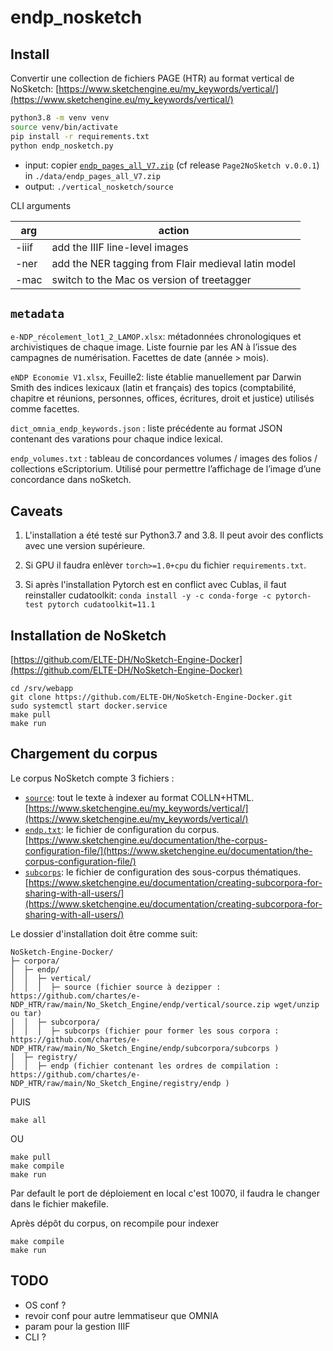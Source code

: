 endp_nosketch
===


## Install

Convertir une collection de fichiers PAGE (HTR) au format vertical de NoSketch: [https://www.sketchengine.eu/my_keywords/vertical/](https://www.sketchengine.eu/my_keywords/vertical/)

```sh
python3.8 -m venv venv
source venv/bin/activate
pip install -r requirements.txt
python endp_nosketch.py
```

- input: copier [`endp_pages_all_V7.zip`](https://github.com/chartes/e-NDP_TAL/releases/download/v0.0.1/endp_pages_all_V7.zip) (cf release `Page2NoSketch v.0.0.1`) in `./data/endp_pages_all_V7.zip`
- output: `./vertical_nosketch/source`

CLI arguments

| arg | action                 |
|-------|-------------------------------------------------|
| -iiif | add the IIIF line-level images                  |
| -ner  | add the NER tagging from Flair medieval latin model |
| -mac  | switch to the Mac os version of treetagger      |

## `metadata`

`e-NDP_récolement_lot1_2_LAMOP.xlsx`: métadonnées chronologiques et archivistiques de chaque image. Liste fournie par les AN à l’issue des campagnes de numérisation. Facettes de date (année > mois).

`eNDP Economie V1.xlsx`, Feuille2: liste établie manuellement par Darwin Smith des indices lexicaux (latin et français) des topics (comptabilité, chapitre et réunions, personnes, offices, écritures, droit et justice) utilisés comme facettes.

`dict_omnia_endp_keywords.json` : liste précédente au format JSON contenant des varations pour chaque indice lexical.

`endp_volumes.txt` : tableau de concordances volumes / images des folios / collections eScriptorium. Utilisé pour permettre l’affichage de l’image d’une concordance dans noSketch.


## Caveats
1. L'installation a été testé sur Python3.7 and 3.8. Il peut avoir des conflicts avec une version supérieure.

2. Si GPU il faudra enlèver ``torch>=1.0+cpu`` du fichier `requirements.txt`.

3. Si après l'installation Pytorch est en conflict avec Cublas, il faut reinstaller cudatoolkit: ```conda install -y -c conda-forge -c pytorch-test pytorch cudatoolkit=11.1```

## Installation de NoSketch

[https://github.com/ELTE-DH/NoSketch-Engine-Docker](https://github.com/ELTE-DH/NoSketch-Engine-Docker)

```
cd /srv/webapp
git clone https://github.com/ELTE-DH/NoSketch-Engine-Docker.git
sudo systemctl start docker.service
make pull
make run
```

## Chargement du corpus

Le corpus NoSketch compte 3 fichiers :

- [`source`](https://github.com/chartes/e-NDP_TAL/releases/download/v0.0.1/source): tout le texte à indexer au format COLLN+HTML. [https://www.sketchengine.eu/my_keywords/vertical/](https://www.sketchengine.eu/my_keywords/vertical/)
- [`endp.txt`](https://github.com/chartes/e-NDP_TAL/blob/master/nosketch/registry_files/registry): le fichier de configuration du corpus. [https://www.sketchengine.eu/documentation/the-corpus-configuration-file/](https://www.sketchengine.eu/documentation/the-corpus-configuration-file/)
- [`subcorps`](https://github.com/chartes/e-NDP_TAL/blob/master/nosketch/registry_files/subcorps): le fichier de configuration des sous-corpus thématiques. [https://www.sketchengine.eu/documentation/creating-subcorpora-for-sharing-with-all-users/](https://www.sketchengine.eu/documentation/creating-subcorpora-for-sharing-with-all-users/)


Le dossier d'installation doit être comme suit:

```
NoSketch-Engine-Docker/
├─ corpora/
│  ├─ endp/
│  │  ├─ vertical/
│  │  │  ├─ source (fichier source à dezipper : https://github.com/chartes/e-NDP_HTR/raw/main/No_Sketch_Engine/endp/vertical/source.zip wget/unzip ou tar)
│  │  ├─ subcorpora/
│  │  │  ├─ subcorps (fichier pour former les sous corpora : https://github.com/chartes/e-NDP_HTR/raw/main/No_Sketch_Engine/endp/subcorpora/subcorps )
│  ├─ registry/
│  │  ├─ endp (fichier contenant les ordres de compilation : https://github.com/chartes/e-NDP_HTR/raw/main/No_Sketch_Engine/registry/endp )
```

PUIS

```
make all
```

OU

```
make pull
make compile
make run
```

Par default le port de déploiement en local c'est 10070, il faudra le changer dans le fichier makefile. 


Après dépôt du corpus, on recompile pour indexer

```
make compile
make run
```



## TODO

- OS conf ?
- revoir conf pour autre lemmatiseur que OMNIA
- param pour la gestion IIIF
- CLI ?

